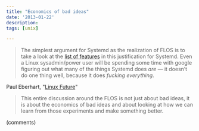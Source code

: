 ```yaml
---
title: "Economics of bad ideas"
date: '2013-01-22'
description:
tags: [unix]

---
```


> The simplest argument for Systemd as the realization of FLOS is to take a look at the [list of features](http://0pointer.de/blog/projects/why.html) in this justification for Systemd. Even a Linux sysadmin/power user will be spending some time with google figuring out what many of the things Systemd does _are_ &mdash; it doesn’t do one thing well, because it does _fucking everything_.

Paul Eberhart, "[Linux Future](http://www.pappp.net/?p=969)"

> This entire discussion around the FLOS is not just about bad ideas, it is about the economics of bad ideas and about looking at how we can learn from those experiments and make something better. 

(comments)
